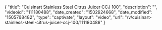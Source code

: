{
    "title": "Cuisinart Stainless Steel Citrus Juicer CCJ 100",
    "description": "",
    "videoid": "111180488",
    "date_created": "1502924668",
    "date_modified": "1505768482",
    "type": "captivate",
    "layout": "video",
    "url": "\/v\/cuisinart-stainless-steel-citrus-juicer-ccj-100\/111180488"
}